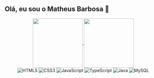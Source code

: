 ## Olá, eu sou o Matheus Barbosa 👋


<div align="center">
    <a href="https://github.com/devmatba/github-readme-stats">
    <img height="160" align="center" src="https://github-readme-stats.vercel.app/api?username=devmatba&theme=radical" />
</a>
      
<a href="https://github.com/devmatba/convoychat">
    <img height="160" align="center" src="https://github-readme-stats.vercel.app/api/top-langs?username=devmatba&layout=compact&theme=radical&langs_count=8&card_width=450" />
</a>
</div>


 
<div align="center" width="200">
    <img alt="HTML5" src="https://img.shields.io/badge/html5-%23E34F26.svg?style=for-the-badge&logo=html5&logoColor=white"/>
    <img alt="CSS3" src="https://img.shields.io/badge/css3-%231572B6.svg?style=for-the-badge&logo=css3&logoColor=white"/>
    <img alt="JavaScript" src="https://img.shields.io/badge/javascript-%23F7DF1E.svg?style=for-the-badge&logo=javascript&logoColor=black"/>
    <img alt="TypeScript" src="https://img.shields.io/badge/typescript-%23007ACC.svg?style=for-the-badge&logo=typescript&logoColor=white"/>
    <img alt="Java" src="https://img.shields.io/badge/java-%23E67F22.svg?style=for-the-badge&logo=java&logoColor=white"/>
    <img alt="MySQL" src="https://img.shields.io/badge/mysql-%234479A1.svg?style=for-the-badge&logo=mysql&logoColor=white"/>
</div>

